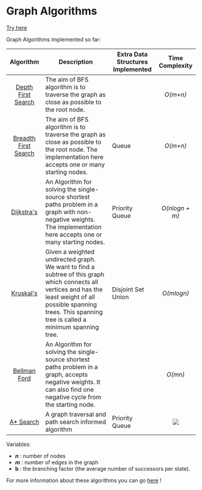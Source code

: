 # Graph Algorithms

[Try here](https://adarshjaju154.github.io/ArbieGraphAlgo/)

Graph Algorithms implemented so far:

| Algorithm | Description | Extra Data Structures Implemented | Time Complexity
| :---:        |     ---      |     ---      |   :---:
| [Depth First Search](https://lafifii.github.io/Graph_Algorithms/dfs/index.html)   | The aim of BFS algorithm is to traverse the graph as close as possible to the root node. |  | *O(m+n)*
| [Breadth First Search](https://lafifii.github.io/Graph_Algorithms/bfs/index.html) | The aim of BFS algorithm is to traverse the graph as close as possible to the root node. The implementation here accepts one or many starting nodes. | Queue | *O(m+n)*  
| [Dijkstra's](https://lafifii.github.io/Graph_Algorithms/dijkstra/index.html) | An Algorithm for solving the single-source shortest paths problem in a graph with non-negative weights. The implementation here accepts one or many starting nodes. | Priority Queue | *O(nlogn + m)*
| [Kruskal's](https://lafifii.github.io/Graph_Algorithms/kruskal/index.html)  | Given a weighted undirected graph. We want to find a subtree of this graph which connects all vertices and has the least weight of all possible spanning trees. This spanning tree is called a minimum spanning tree. | Disjoint Set Union  | *O(mlogn)* |
| [Bellman Ford](https://lafifii.github.io/Graph_Algorithms/bford/index.html) | An Algorithm for solving the single-source shortest paths problem in a graph, accepts negative weights. It can also find one negative cycle from the starting node. |   | *O(mn)* |
| [A* Search](https://lafifii.github.io/Graph_Algorithms/astar/index.html)  | A graph traversal and path search informed algorithm | Priority Queue  |  <img src="https://render.githubusercontent.com/render/math?math=O(b^d)"> |

Variables:
- ***n*** : number of nodes 
- ***m*** : number of edges in the graph
- **b** : the branching factor (the average number of successors per state).

For more information about these algorithms you can go [here](https://cp-algorithms.com/) !
